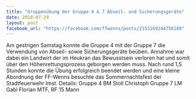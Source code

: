 ```yaml
---
title: "Gruppenübung der Gruppe 4 & 7 Abseil- und Sicherungsgeräte"
date: 2018-07-29
layout: post
facebook_url: "https://facebook.com/ffwenns/posts/2153169244758189"
---
```


Am gestrigen Samstag konnte die Gruppe 4 mit der Gruppe 7 die Verwendung von Abseil- sowie Sicherungsgeräte beüben. Annahme war dabei ein Landwirt der im Heukran das Bewusstsein verloren hat und somit über den Höhenrettungsprozess geborgen werden muss.
Nach rund 1,5 Stunden konnte die Übung erfolgreich beendet werden und eine kleine Abordnung der FF-Wenns besuchte das Sommernachtsfest der Stadtfeuerwehr Imst. 
Details: Gruppe 4 BM Stoll Christoph
Gruppe 7 LM Gabl Florian
MTF, RF
15 Mann